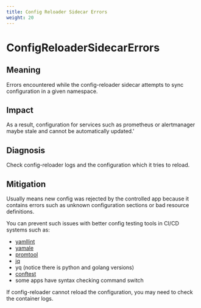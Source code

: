 ```yaml
---
title: Config Reloader Sidecar Errors
weight: 20
---
```


# ConfigReloaderSidecarErrors

## Meaning

Errors encountered while the config-reloader sidecar attempts to sync
configuration in a given namespace.

## Impact

As a result, configuration for services such as prometheus or alertmanager maybe
stale and cannot be automatically updated.'

## Diagnosis

Check config-reloader logs and the configuration which it tries to reload.

## Mitigation

Usually means new config was rejected by the controlled app because it contains
errors such as unknown configuration sections or bad resource definitions.

You can prevent such issues with better config testing tools in CI/CD systems
such as:

- [yamllint](https://yamllint.readthedocs.io/en/stable/)
- [yamale](https://github.com/23andMe/Yamale)
- [promtool](https://prometheus.io/docs/prometheus/latest/configuration/unit_testing_rules/)
- [jq](https://stedolan.github.io/jq/)
- yq (notice there is python and golang versions)
- [conftest](https://www.conftest.dev/)
- some apps have syntax checking command switch

If config-reloader cannot reload the configuration, you may need to check the container logs.